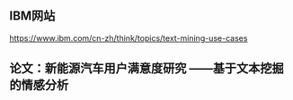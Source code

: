 ## IBM网站
https://www.ibm.com/cn-zh/think/topics/text-mining-use-cases

## 论文：新能源汽车用户满意度研究 ——基于文本挖掘的情感分析

